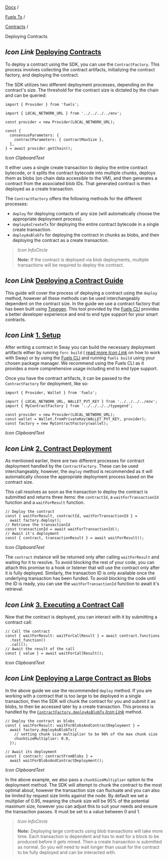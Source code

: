 [Docs](https://docs.fuel.network/) /

[Fuels Ts](https://docs.fuel.network/docs/fuels-ts/) /

[Contracts](https://docs.fuel.network/docs/fuels-ts/contracts/) /

Deploying Contracts

## _Icon Link_ [Deploying Contracts](https://docs.fuel.network/docs/fuels-ts/contracts/deploying-contracts/\#deploying-contracts)

To deploy a contract using the SDK, you can use the `ContractFactory`. This process involves collecting the contract artifacts, initializing the contract factory, and deploying the contract.

The SDK utilizes two different deployment processes, depending on the contract's size. The threshold for the contract size is dictated by the chain and can be queried:

```fuel_Box fuel_Box-idXKMmm-css
import { Provider } from 'fuels';

import { LOCAL_NETWORK_URL } from '../../../../env';

const provider = new Provider(LOCAL_NETWORK_URL);

const {
  consensusParameters: {
    contractParameters: { contractMaxSize },
  },
} = await provider.getChain();
```

_Icon ClipboardText_

It either uses a single create transaction to deploy the entire contract bytecode, or it splits the contract bytecode into multiple chunks, deploys them as blobs (on chain data accessible to the VM), and then generates a contract from the associated blob IDs. That generated contract is then deployed as a create transaction.

The `ContractFactory` offers the following methods for the different processes:

- `deploy` for deploying contacts of any size (will automatically choose the appropriate deployment process).
- `deployAsCreateTx` for deploying the entire contract bytecode in a single create transaction.
- `deployAsBlobTx` for deploying the contract in chunks as blobs, and then deploying the contract as a create transaction.

> _Icon InfoCircle_
>
> **Note:** If the contract is deployed via blob deployments, multiple transactions will be required to deploy the contract.

## _Icon Link_ [Deploying a Contract Guide](https://docs.fuel.network/docs/fuels-ts/contracts/deploying-contracts/\#deploying-a-contract-guide)

This guide will cover the process of deploying a contract using the `deploy` method, however all these methods can be used interchangeably dependent on the contract size. In the guide we use a contract factory that has been built using [Typegen](https://docs.fuel.network/docs/fuels-ts/fuels-cli/abi-typegen/). This tool provided by the [Fuels CLI](https://docs.fuel.network/docs/fuels-ts/fuels-cli/) provides a better developer experience and end to end type support for your smart contracts.

## _Icon Link_ [1\. Setup](https://docs.fuel.network/docs/fuels-ts/contracts/deploying-contracts/\#1-setup)

After writing a contract in Sway you can build the necessary deployment artifacts either by running `forc build` ( [read more _Icon Link_](https://docs.fuel.network/docs/sway/introduction/) on how to work with Sway) or by using the [Fuels CLI](https://docs.fuel.network/docs/fuels-ts/fuels-cli/) and running `fuels build` using your chosen package manager. We recommend using the Fuels CLI as it provides a more comprehensive usage including end to end type support.

Once you have the contract artifacts, it can be passed to the `ContractFactory` for deployment, like so:

```fuel_Box fuel_Box-idXKMmm-css
import { Provider, Wallet } from 'fuels';

import { LOCAL_NETWORK_URL, WALLET_PVT_KEY } from '../../../../env';
import { MyContractFactory } from '../../../../typegend';

const provider = new Provider(LOCAL_NETWORK_URL);
const wallet = Wallet.fromPrivateKey(WALLET_PVT_KEY, provider);
const factory = new MyContractFactory(wallet);
```

_Icon ClipboardText_

## _Icon Link_ [2\. Contract Deployment](https://docs.fuel.network/docs/fuels-ts/contracts/deploying-contracts/\#2-contract-deployment)

As mentioned earlier, there are two different processes for contract deployment handled by the `ContractFactory`. These can be used interchangeably, however, the `deploy` method is recommended as it will automatically choose the appropriate deployment process based on the contract size.

This call resolves as soon as the transaction to deploy the contract is submitted and returns three items: the `contractId`, a `waitForTransactionId` function and a `waitForResult` function.

```fuel_Box fuel_Box-idXKMmm-css
// Deploy the contract
const { waitForResult, contractId, waitForTransactionId } =
  await factory.deploy();
// Retrieve the transactionId
const transactionId = await waitForTransactionId();
// Await it's deployment
const { contract, transactionResult } = await waitForResult();
```

_Icon ClipboardText_

The `contract` instance will be returned only after calling `waitForResult` and waiting for it to resolve. To avoid blocking the rest of your code, you can attach this promise to a hook or listener that will use the contract only after it is fully deployed. Similarly, the transaction ID is only available once the underlying transaction has been funded. To avoid blocking the code until the ID is ready, you can use the `waitForTransactionId` function to await it's retrieval.

## _Icon Link_ [3\. Executing a Contract Call](https://docs.fuel.network/docs/fuels-ts/contracts/deploying-contracts/\#3-executing-a-contract-call)

Now that the contract is deployed, you can interact with it by submitting a contract call:

```fuel_Box fuel_Box-idXKMmm-css
// Call the contract
const { waitForResult: waitForCallResult } = await contract.functions
  .test_function()
  .call();
// Await the result of the call
const { value } = await waitForCallResult();
```

_Icon ClipboardText_

## _Icon Link_ [Deploying a Large Contract as Blobs](https://docs.fuel.network/docs/fuels-ts/contracts/deploying-contracts/\#deploying-a-large-contract-as-blobs)

In the above guide we use the recommended `deploy` method. If you are working with a contract that is too large to be deployed in a single transaction, then the SDK will chunk the contract for you and submit it as blobs, to then be accessed later by a create transaction. This process is handled by the [`ContractFactory.deployAsBlobTx` _Icon Link_](https://fuels-ts-docs-api.vercel.app/classes/_fuel_ts_contract.index.ContractFactory.html#deployAsBlobTx) method.

```fuel_Box fuel_Box-idXKMmm-css
// Deploy the contract as blobs
const { waitForResult: waitForBlobsAndContractDeployment } =
  await factory.deployAsBlobTx({
    // setting chunk size multiplier to be 90% of the max chunk size
    chunkSizeMultiplier: 0.9,
  });

// Await its deployment
const { contract: contractFromBlobs } =
  await waitForBlobsAndContractDeployment();
```

_Icon ClipboardText_

In the above example, we also pass a `chunkSizeMultiplier` option to the deployment method. The SDK will attempt to chunk the contract to the most optimal about, however the transaction size can fluctuate and you can also be limited by request size limits against the node. By default we set a multiplier of 0.95, meaning the chunk size will be 95% of the potential maximum size, however you can adjust this to suit your needs and ensure the transaction passes. It must be set to a value between 0 and 1.

> _Icon InfoCircle_
>
> **Note:** Deploying large contracts using blob transactions will take more time. Each transaction is dependent and has to wait for a block to be produced before it gets mined. Then a create transaction is submitted as normal. So you will need to wait longer than usual for the contract to be fully deployed and can be interacted with.